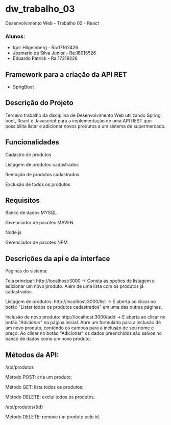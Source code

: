 # dw_trabalho_03

Desenvolvimento Web - Trabalho 03 - React
### Alunos: 
  - Igor Hilgemberg - Ra:17162426
  - Josmario da Silva Junior - Ra:18015526
  - Eduardo Patrick - Ra:17219226
 
## Framework para a criação da API RET

  - SprigBoot
 
## Descrição do Projeto
  Terceiro trabalho da disciplina de Desenvolvimento Web utilizando Spring boot, React e Javascript para a implementação de uma API REST que possibilita listar e adicionar novos produtos a um sistema de supermercado.

## Funcionalidades
 Cadastro de produtos
 
 Listagem de produtos cadastrados
 
 Remoção de produtos cadastrados
 
 Exclusão de todos os produtos
 
## Requisitos
  Banco de dados MYSQL
  
  Gerenciador de pacotes MAVEN
  
  Node.js
  
  Gerenciador de pacotes NPM
  

## Descrições da api e da interface
  Páginas do sistema:

  Tela principal: http://localhost:3000 -> Consta as opções de listagem e adicionar um novo produto. Além de uma lista com os produtos já cadastrados.

  Listagem de produtos: http://localhost:3000/list -> É aberta ao clicar no botão "Listar todos os produtos cadastrados" em uma das outras páginas.

  Inclusão de novo produto: http://localhost:3000/add -> É aberta ao clicar no botão "Adicionar" na página inicial. Abre um formulário para a inclusão de um novo produto, contendo os campos para a inclusão de seu nome e preço. Ao clicar no botão "Adicionar" os dados preenchidos são salvos no banco de dados como um novo produto;

## Métodos da API:

  /api/produtos
  
  Método POST: cria um produto;
  
  Método GET: lista todos os produtos;
  
  Método DELETE: exclui todos os produtos.
  
  /api/produtos/{id}
  
  Método DELETE: remove um produto pelo id.
